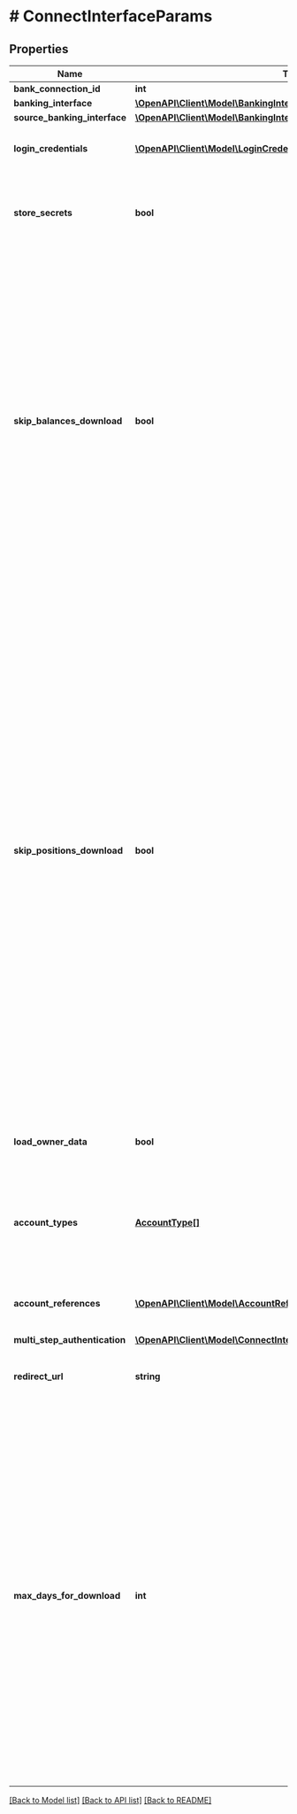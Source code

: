 # # ConnectInterfaceParams

## Properties

Name | Type | Description | Notes
------------ | ------------- | ------------- | -------------
**bank_connection_id** | **int** | Bank connection identifier |
**banking_interface** | [**\OpenAPI\Client\Model\BankingInterface**](BankingInterface.md) |  |
**source_banking_interface** | [**\OpenAPI\Client\Model\BankingInterface**](BankingInterface.md) |  | [optional]
**login_credentials** | [**\OpenAPI\Client\Model\LoginCredential[]**](LoginCredential.md) | Set of login credentials. Must always be passed, unless the respective bank interface does not declare any login fields.&lt;br/&gt; &lt;strong&gt;Type:&lt;/strong&gt; LoginCredential | [optional]
**store_secrets** | **bool** | Whether to store the secret login fields. If the secret fields are stored, then updates can be triggered without the involvement of the users, as long as the credentials remain valid and the bank consent has not expired. Note that bank consent will be stored regardless of the field value. Default value is false. | [optional] [default to false]
**skip_balances_download** | **bool** | Whether to skip the download of balances or not. May only be set to true if &#39;skipPositionsDownload&#39; is also true. If set to true, then finAPI will download just the account list with the accounts&#39; information (like account name, number, holder, etc). Default is false.&lt;br/&gt;&lt;br/&gt;NOTES:&lt;br/&gt;&amp;bull; Setting this flag to true is only meant to be used if A) you generally never download balances and positions, because you are only interested in the account list, or B) you want to get just the list of accounts in the first step, and then delete unwanted accounts from the bank connection, before you trigger another update that downloads balances and transactions. This approach allows you to download balances only for the accounts that you want.&lt;br/&gt;&amp;bull; If you skip the download of balances during an import or update, you can still download them with a later update.&lt;br/&gt;&amp;bull; If an account was stored with a balance already, and you skip the download of its balance in a subsequent update, then the account&#39;s balance will get outdated. Be also aware that certain services (like GET /accounts/dailyBalances) may return incorrect results in such cases.&lt;br/&gt;&amp;bull; If any bank connection gets updated via finAPI&#39;s automatic batch update, then all balances (of already imported accounts) &lt;u&gt;will&lt;/u&gt; get downloaded in any case! | [optional] [default to false]
**skip_positions_download** | **bool** | Whether to skip the download of transactions and securities or not. If set to true, then finAPI will download just the account list with the accounts&#39; information (like account name, number, holder, etc), as well as the accounts&#39; balances (if possible), but skip the download of transactions and securities. Default is false.&lt;br/&gt;You may also use this flag in combination with &#39;skipBalancesDownload&#39; &#x3D; true, to additionally skip the download of balances.&lt;br/&gt;&lt;br/&gt;NOTES:&lt;br/&gt;&amp;bull; Setting this flag to true is only meant to be used if A) you generally never download positions, because you are only interested in the account list and/or balances, or B) you want to get just the list of accounts in the first step, and then delete unwanted accounts from the bank connection, before you trigger another update that downloads transactions. This approach allows you to download transactions only for the accounts that you want.&lt;br/&gt;&amp;bull; If you skip the download of transactions and securities during an import or update, you can still download them with a later update (though you might not get all positions at a later point, because the date range in which the bank servers provide this data is usually limited).&lt;br/&gt;&amp;bull; If an account already had any positions imported before an update, and you skip the positions download in the update, then the account&#39;s updated balance might not add up to the set of transactions / security positions. Be aware that certain services (like GET /accounts/dailyBalances) may return incorrect results for accounts in such a state.&lt;br/&gt;&amp;bull; If any bank connection gets updated via finAPI&#39;s automatic batch update, then all transactions and security positions (of already imported accounts) &lt;u&gt;will&lt;/u&gt; get downloaded in any case!&lt;br/&gt;&amp;bull; For security accounts, skipping the downloading of the securities might result in the account&#39;s balance also not being downloaded.&lt;br/&gt;&amp;bull; For the WEB_SCRAPER interface, it&#39;s technically required to download transactions for Bausparen accounts even if &#39;skipPositionsDownload&#39; is set to true, but they are not actively processed by finAPI. | [optional] [default to false]
**load_owner_data** | **bool** | Whether to load information about the bank connection owner(s) - see field &#39;owners&#39;. Default value is &#39;false&#39;.&lt;br/&gt;&lt;br/&gt;NOTE: This feature is supported only by the WEB_SCRAPER interface. | [optional] [default to false]
**account_types** | [**AccountType[]**](AccountType.md) | If specified, then finAPI will import only those accounts whose type is one of the given types. Note that when the bank connection does not contain any accounts of the given types, the operation will fail with error code NO_ACCOUNTS_FOR_TYPE_LIST. If you leave this field unset, then all accounts will be imported.&lt;br/&gt; &lt;strong&gt;Type:&lt;/strong&gt; AccountType | [optional]
**account_references** | [**\OpenAPI\Client\Model\AccountReference[]**](AccountReference.md) | List of accounts for which access is requested from the bank. It must only be passed if the bank interface has the DETAILED_CONSENT property set.&lt;br/&gt; &lt;strong&gt;Type:&lt;/strong&gt; AccountReference | [optional]
**multi_step_authentication** | [**\OpenAPI\Client\Model\ConnectInterfaceParamsMultiStepAuthentication**](ConnectInterfaceParamsMultiStepAuthentication.md) |  | [optional]
**redirect_url** | **string** | Must only be passed when the used interface has the property REDIRECT_APPROACH. The user will be redirected to the given URL from the bank&#39;s website after completing the bank login and (possibly) the SCA. | [optional]
**max_days_for_download** | **int** | This setting defines how much of an account&#39;s transactions history will get downloaded whenever a new account is imported. More technically, it depicts the number of days to download transactions for, starting from - and including - the date of the account import. For example, on an account import that happens today, the value 30 would instruct finAPI to download transactions from the past 30 days (including today). The minimum allowed value is 14, the maximum value is 3650. Also possible is the value 0 (which is the default value), in which case there will be no limit to the transactions download and finAPI will try to get all transactions that it can. &lt;br/&gt;&lt;br/&gt;NOTES:&lt;br/&gt;&amp;bull; There is no guarantee that finAPI will actually download transactions for the entire defined date range, as there may be limitations to the download range (set by the bank or by finAPI, e.g. see ClientConfiguration.transactionImportLimitation). &lt;br/&gt;&amp;bull; This parameter only applies to transactions, not to security positions; For security accounts, finAPI will always download all security positions that it can. &lt;br/&gt;&amp;bull; This setting is stored for each interface individually.&lt;br/&gt;&amp;bull; After an interface has been connected with this setting, there is no way to change the setting for that interface afterwards.&lt;br/&gt;&amp;bull; &lt;b&gt;If you do not limit the download range to a value less than 90 days, the bank is more likely to trigger a strong customer authentication request for the user when finAPI is attempting to download the transactions.&lt;/b&gt; | [optional] [default to 0]

[[Back to Model list]](../../README.md#models) [[Back to API list]](../../README.md#endpoints) [[Back to README]](../../README.md)
